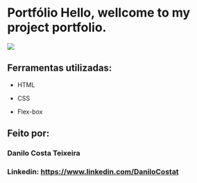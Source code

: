 # Portfólio Hello, wellcome to my project portfolio.

![](https://user-images.githubusercontent.com/77756047/211304452-220fedf0-f91b-490f-8a65-a60ce860bc5c.png)

## Ferramentas utilizadas:

* HTML

* CSS

* Flex-box

## Feito por:

### Danilo Costa Teixeira

### Linkedin: https://www.linkedin.com/DaniloCostat
